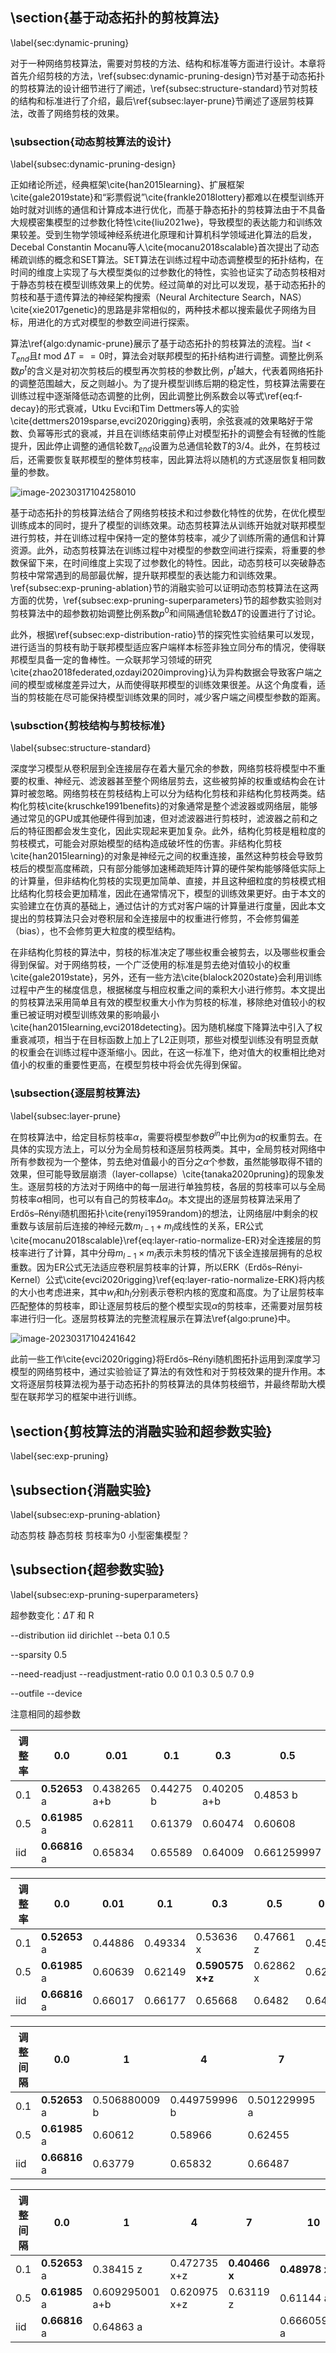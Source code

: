 ## \section{基于动态拓扑的剪枝算法}

\label{sec:dynamic-pruning}

对于一种网络剪枝算法，需要对剪枝的方法、结构和标准等方面进行设计。本章将首先介绍剪枝的方法，\ref{subsec:dynamic-pruning-design}节对基于动态拓扑的剪枝算法的设计细节进行了阐述，\ref{subsec:structure-standard}节对剪枝的结构和标准进行了介绍，最后\ref{subsec:layer-prune}节阐述了逐层剪枝算法，改善了网络剪枝的效果。



### \subsection{动态剪枝算法的设计}

\label{subsec:dynamic-pruning-design}

正如绪论所述，经典框架\cite{han2015learning}、扩展框架\cite{gale2019state}和“彩票假说”\cite{frankle2018lottery}都难以在模型训练开始时就对训练的通信和计算成本进行优化，而基于静态拓扑的剪枝算法由于不具备大规模密集模型的过参数化特性\cite{liu2021we}，导致模型的表达能力和训练效果较差。受到生物学领域神经系统进化原理和计算机科学领域进化算法的启发，Decebal Constantin Mocanu等人\cite{mocanu2018scalable}首次提出了动态稀疏训练的概念和SET算法。SET算法在训练过程中动态调整模型的拓扑结构，在时间的维度上实现了与大模型类似的过参数化的特性，实验也证实了动态剪枝相对于静态剪枝在模型训练效果上的优势。经过简单的对比可以发现，基于动态拓扑的剪枝和基于遗传算法的神经架构搜索（Neural Architecture Search，NAS）\cite{xie2017genetic}的思路是非常相似的，两种技术都以搜索最优子网络为目标，用进化的方式对模型的参数空间进行探索。

算法\ref{algo:dynamic-prune}展示了基于动态拓扑的剪枝算法的流程。当$t<T_{end}$且$t\ \text{mod}\ \Delta{T} == 0$时，算法会对联邦模型的拓扑结构进行调整。调整比例系数$p^t$的含义是对初次剪枝后的模型再次剪枝的参数比例，$p^t$越大，代表着网络拓扑的调整范围越大，反之则越小。为了提升模型训练后期的稳定性，剪枝算法需要在训练过程中逐渐降低动态调整的比例，因此调整比例系数会以等式\ref{eq:f-decay}的形式衰减，Utku Evci和Tim Dettmers等人的实验\cite{dettmers2019sparse,evci2020rigging}表明，余弦衰减的效果略好于常数、负幂等形式的衰减，并且在训练结束前停止对模型拓扑的调整会有轻微的性能提升，因此停止调整的通信轮数$T_{end}$设置为总通信轮数$T$的3/4。此外，在剪枝过后，还需要恢复联邦模型的整体剪枝率，因此算法将以随机的方式逐层恢复相同数量的参数。

![image-20230317104258010](https://raw.githubusercontent.com/ailianligit/ailianligit.github.io/main/images/202303/20230317_1679020979.png)

基于动态拓扑的剪枝算法结合了网络剪枝技术和过参数化特性的优势，在优化模型训练成本的同时，提升了模型的训练效果。动态剪枝算法从训练开始就对联邦模型进行剪枝，并在训练过程中保持一定的整体剪枝率，减少了训练所需的通信和计算资源。此外，动态剪枝算法在训练过程中对模型的参数空间进行探索，将重要的参数保留下来，在时间维度上实现了过参数化的特性。因此，动态剪枝可以突破静态剪枝中常常遇到的局部最优解，提升联邦模型的表达能力和训练效果。\ref{subsec:exp-pruning-ablation}节的消融实验可以证明动态剪枝算法在这两方面的优势，\ref{subsec:exp-pruning-superparameters}节的超参数实验则对剪枝算法中的超参数初始调整比例系数$p^0$和间隔通信轮数$\Delta T$的设置进行了讨论。

此外，根据\ref{subsec:exp-distribution-ratio}节的探究性实验结果可以发现，进行适当的剪枝有助于联邦模型适应客户端样本标签非独立同分布的情况，使得联邦模型具备一定的鲁棒性。一众联邦学习领域的研究\cite{zhao2018federated,ozdayi2020improving}认为异构数据会导致客户端之间的模型或梯度差异过大，从而使得联邦模型的训练效果很差。从这个角度看，适当的剪枝能在尽可能保持模型训练效果的同时，减少客户端之间模型参数的距离。



### \subsction{剪枝结构与剪枝标准}

\label{subsec:structure-standard}

深度学习模型从卷积层到全连接层存在着大量冗余的参数，网络剪枝将模型中不重要的权重、神经元、滤波器甚至整个网络层剪去，这些被剪掉的权重或结构会在计算时被忽略。网络剪枝在剪枝结构上可以分为结构化剪枝和非结构化剪枝两类。结构化剪枝\cite{kruschke1991benefits}的对象通常是整个滤波器或网络层，能够通过常见的GPU或其他硬件得到加速，但对滤波器进行剪枝时，滤波器之前和之后的特征图都会发生变化，因此实现起来更加复杂。此外，结构化剪枝是粗粒度的剪枝模式，可能会对原始模型的结构造成破坏性的伤害。非结构化剪枝\cite{han2015learning}的对象是神经元之间的权重连接，虽然这种剪枝会导致剪枝后的模型高度稀疏，只有部分能够加速稀疏矩阵计算的硬件架构能够降低实际上的计算量，但非结构化剪枝的实现更加简单、直接，并且这种细粒度的剪枝模式相比结构化剪枝会更加精准，因此在通常情况下，模型的训练效果更好。由于本文的实验建立在仿真的基础上，通过估计的方式对客户端的计算量进行度量，因此本文提出的剪枝算法只会对卷积层和全连接层中的权重进行修剪，不会修剪偏差（bias），也不会修剪更大粒度的模型结构。

在非结构化剪枝的算法中，剪枝的标准决定了哪些权重会被剪去，以及哪些权重会得到保留。对于网络剪枝，一个广泛使用的标准是剪去绝对值较小的权重\cite{gale2019state}，另外，还有一些方法\cite{blalock2020state}会利用训练过程中产生的梯度信息，根据梯度与相应权重之间的乘积大小进行修剪。本文提出的剪枝算法采用简单且有效的模型权重大小作为剪枝的标准，移除绝对值较小的权重已被证明对模型训练效果的影响最小\cite{han2015learning,evci2018detecting}。因为随机梯度下降算法中引入了权重衰减项，相当于在目标函数上加上了L2正则项，那些对模型训练没有明显贡献的权重会在训练过程中逐渐缩小。因此，在这一标准下，绝对值大的权重相比绝对值小的权重的重要性更高，在模型剪枝中将会优先得到保留。



### \subsection{逐层剪枝算法}

\label{subsec:layer-prune}

在剪枝算法中，给定目标剪枝率$\alpha$，需要将模型参数$\theta^{in}$中比例为$\alpha$的权重剪去。在具体的实现方法上，可以分为全局剪枝和逐层剪枝两类。其中，全局剪枝对网络中所有参数视为一个整体，剪去绝对值最小的百分之$\alpha$个参数，虽然能够取得不错的效果，但可能导致层崩溃（layer-collapse）\cite{tanaka2020pruning}的现象发生。逐层剪枝的方法对于网络中的每一层进行单独剪枝，各层的剪枝率可以与全局剪枝率$\alpha$相同，也可以有自己的剪枝率$\Delta\alpha_l$。本文提出的逐层剪枝算法采用了Erdős–Rényi随机图拓扑\cite{renyi1959random}的想法，让网络层$l$中剩余的权重数与该层前后连接的神经元数$m_{l-1}+m_{l}$成线性的关系，ER公式\cite{mocanu2018scalable}\ref{eq:layer-ratio-normalize-ER}对全连接层的剪枝率进行了计算，其中分母$m_{l-1}\times m_{l}$表示未剪枝的情况下该全连接层拥有的总权重数。因为ER公式无法适应卷积层剪枝率的计算，所以ERK（Erdős–Rényi-Kernel）公式\cite{evci2020rigging}\ref{eq:layer-ratio-normalize-ERK}将内核的大小也考虑进来，其中$w_l$和$h_l$分别表示卷积内核的宽度和高度。为了让层剪枝率匹配整体的剪枝率，即让逐层剪枝后的整个模型实现$\alpha$的剪枝率，还需要对层剪枝率进行归一化。逐层剪枝算法的完整流程展示在算法\ref{algo:prune}中。

![image-20230317104241642](https://raw.githubusercontent.com/ailianligit/ailianligit.github.io/main/images/202303/20230317_1679020962.png)

此前一些工作\cite{evci2020rigging}将Erdős–Rényi随机图拓扑运用到深度学习模型的网络剪枝中，通过实验验证了算法的有效性和对于剪枝效果的提升作用。本文将逐层剪枝算法视为基于动态拓扑的剪枝算法的具体剪枝细节，并最终帮助大模型在联邦学习的框架中进行训练。



## \section{剪枝算法的消融实验和超参数实验}

\label{sec:exp-pruning}

## \subsection{消融实验}

\label{subsec:exp-pruning-ablation}

动态剪枝 静态剪枝 剪枝率为0 小型密集模型？



## \subsection{超参数实验}

\label{subsec:exp-pruning-superparameters}

超参数变化：$\Delta T$ 和 R

--distribution iid dirichlet
--beta 0.1 0.5

--sparsity 0.5

--need-readjust
--readjustment-ratio 0.0 0.1 0.3 0.5 0.7 0.9

--outfile
--device

注意相同的超参数

| 调整率 | 0.0           | 0.01         | 0.1       | 0.3         | 0.5         | 0.7          | 0.9          |
| ------ | ------------- | ------------ | --------- | ----------- | ----------- | ------------ | ------------ |
| 0.1    | **0.52653** a | 0.438265 a+b | 0.44275 b | 0.40205 a+b | 0.4853 b    | 0.428515 a+b | 0.416295 a+b |
| 0.5    | **0.61985** a | 0.62811      | 0.61379   | 0.60474     | 0.60608     | 0.61489      | 0.61472      |
| iid    | **0.66816** a | 0.65834      | 0.65589   | 0.64009     | 0.661259997 | 0.66066      | 0.65725      |

| 调整率 | 0.0           | 0.01    | 0.1     | 0.3              | 0.5       | 0.7     | 0.9     |
| ------ | ------------- | ------- | ------- | ---------------- | --------- | ------- | ------- |
| 0.1    | **0.52653** a | 0.44886 | 0.49334 | 0.53636 x        | 0.47661 z | 0.45227 | 0.42387 |
| 0.5    | **0.61985** a | 0.60639 | 0.62149 | **0.590575 x+z** | 0.62862 x | 0.62361 | 0.5961  |
| iid    | **0.66816** a | 0.66017 | 0.66177 | 0.65668          | 0.6482    | 0.64705 | 0.65354 |

| 调整间隔 | 0.0           | 1             | 4             | 7             | 10        | 20        | 50        |
| -------- | ------------- | ------------- | ------------- | ------------- | --------- | --------- | --------- |
| 0.1      | **0.52653** a | 0.506880009 b | 0.449759996 b | 0.501229995 a | 0.42935 a | 0.48242 b | 0.44115 b |
| 0.5      | **0.61985** a | 0.60612       | 0.58966       | 0.62455       | 0.63958   | 0.60875   | 0.58828   |
| iid      | **0.66816** a | 0.63779       | 0.65832       | 0.66487       | 0.64539   | 0.65741   | 0.64983   |

| 调整间隔 | 0.0           | 1               | 4            | 7             | 10              | 20            | 40        |
| -------- | ------------- | --------------- | ------------ | ------------- | --------------- | ------------- | --------- |
| 0.1      | **0.52653** a | 0.38415 z       | 0.472735 x+z | **0.40466 x** | **0.48978 x+z** | **0.41169 z** | 0.51071 a |
| 0.5      | **0.61985** a | 0.609295001 a+b | 0.620975 x+z | 0.63119 z     | 0.61144 a+b     | 0.613469988 a | 0.61186 a |
| iid      | **0.66816** a | 0.64863 a       |              |               | 0.666059995 a   |               |           |



